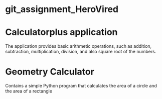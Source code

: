 # git_assignment_HeroVired
# Calculatorplus application
The application provides basic arithmetic operations, such as addition, subtraction, multiplication, division, and also square root of the numbers.

# Geometry Calculator
Contains a simple Python program that calculates the area of a circle and the area of a rectangle
